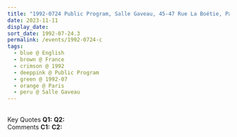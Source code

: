 ```yaml
---
title: "1992-0724 Public Program, Salle Gaveau, 45-47 Rue La Boétie, Paris, France"
date: 2023-11-11
display_date: 
sort_date: 1992-07-24.3
permalink: /events/1992-0724-c
tags:
  - blue @ English
  - brown @ France
  - crimson @ 1992
  - deeppink @ Public Program
  - green @ 1992-07
  - orange @ Paris
  - peru @ Salle Gaveau
---
```


<br>

<wave-list>
  <list-title color="DarkSeaGreen" width="55">Key Quotes</list-title>
  <list-item color="BlanchedAlmond" width="280"><b>Q1:</b> <i></i></list-item>
  <list-item color="Lavender" width="280"><b>Q2:</b> <i></i></list-item>
</wave-list>

<br>

<wave-list>
  <list-title color="DarkSeaGreen" width="55">Comments</list-title>
  <list-item color="BlanchedAlmond" width="280"><b>C1:</b> <i></i></list-item>
  <list-item color="Lavender" width="280"><b>C2:</b> <i></i></list-item>
</wave-list>